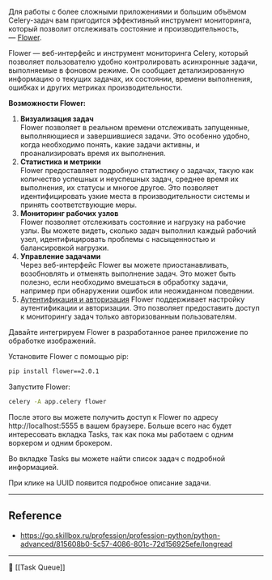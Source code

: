 Для работы с более сложными приложениями и большим объёмом Celery-задач вам пригодится эффективный инструмент мониторинга, который позволит отслеживать состояние и производительность, — [Flower](https://flower.readthedocs.io/en/latest/auth.html). 

Flower — веб-интерфейс и инструмент мониторинга Celery, который позволяет пользователю удобно контролировать асинхронные задачи, выполняемые в фоновом режиме. Он сообщает детализированную информацию о текущих задачах, их состоянии, времени выполнения, ошибках и других метриках производительности. 

**Возможности Flower:**

1. **Визуализация задач**  
    Flower позволяет в реальном времени отслеживать запущенные, выполняющиеся и завершившиеся задачи. Это особенно удобно, когда необходимо понять, какие задачи активны, и проанализировать время их выполнения.
2. **Статистика и метрики**  
    Flower предоставляет подробную статистику о задачах, такую как количество успешных и неуспешных задач, среднее время их выполнения, их статусы и многое другое. Это позволяет идентифицировать узкие места в производительности системы и принять соответствующие меры.
3. **Мониторинг рабочих узлов**  
    Flower позволяет отслеживать состояние и нагрузку на рабочие узлы. Вы можете видеть, сколько задач выполнил каждый рабочий узел, идентифицировать проблемы с насыщенностью и балансировкой нагрузки.
4. **Управление задачами**  
    Через веб-интерфейс Flower вы можете приостанавливать, возобновлять и отменять выполнение задач. Это может быть полезно, если необходимо вмешаться в обработку задачи, например при обнаружении ошибок или неожиданном поведении.
5. [Аутентификация и авторизация](https://flower.readthedocs.io/en/latest/auth.html)
	Flower поддерживает настройку аутентификации и авторизации. Это позволяет предоставить доступ к мониторингу задач только авторизованным пользователям.

Давайте интегрируем Flower в разработанное ранее приложение по обработке изображений.

Установите Flower с помощью pip:

```bash
pip install flower==2.0.1
```

Запустите Flower:

```bash
celery -A app.celery flower
```

После этого вы можете получить доступ к Flower по адресу http://localhost:5555 в вашем браузере. Больше всего нас будет интересовать вкладка Tasks, так как пока мы работаем с одним воркером и одним брокером.

Во вкладке Tasks вы можете найти список задач с подробной информацией.

При клике на UUID появится подробное описание задачи.

----
## Reference

- https://go.skillbox.ru/profession/profession-python/python-advanced/815608b0-5c57-4086-801c-72d156925efe/longread

----
📂 [[Task Queue]]
